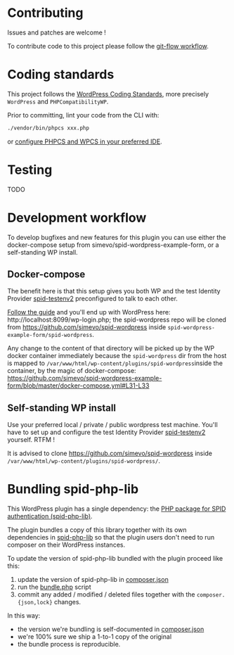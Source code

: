# Contributing

Issues and patches are welcome !

To contribute code to this project please follow the [git-flow workflow](https://danielkummer.github.io/git-flow-cheatsheet/).

# Coding standards

This project follows the [WordPress Coding Standards](https://github.com/WordPress-Coding-Standards/WordPress-Coding-Standards), more precisely `WordPress` and `PHPCompatibilityWP`.

Prior to committing, lint your code from the CLI with:
```sh
./vendor/bin/phpcs xxx.php
```
or [configure PHPCS and WPCS in your preferred IDE](https://github.com/WordPress-Coding-Standards/WordPress-Coding-Standards#using-phpcs-and-wpcs-from-within-your-ide).

# Testing

TODO

# Development workflow

To develop bugfixes and new features for this plugin you can use either the docker-compose setup from simevo/spid-wordpress-example-form, or a self-standing WP install.

## Docker-compose

The benefit here is that this setup gives you both WP and the test Identity Provider [spid-testenv2](https://github.com/italia/spid-testenv2) preconfigured to talk to each other.

[Follow the guide](https://github.com/simevo/spid-wordpress-example-form#installazione-con-docker-compose) and you'll end up with WordPress here: http://localhost:8099/wp-login.php; the spid-wordpress repo will be cloned from https://github.com/simevo/spid-wordpress inside `spid-wordpress-example-form/spid-wordpress`.

Any change to the content of that directory will be picked up by the WP docker container immediately because the `spid-wordpress` dir from the host is mapped to `/var/www/html/wp-content/plugins/spid-wordpress`inside the container, by the magic of docker-compose: https://github.com/simevo/spid-wordpress-example-form/blob/master/docker-compose.yml#L31-L33

## Self-standing WP install

Use your preferred local / private / public wordpress test machine.
You'll have to set up and configure the test Identity Provider [spid-testenv2](https://github.com/italia/spid-testenv2) yourself. RTFM !

It is advised to clone https://github.com/simevo/spid-wordpress inside `/var/www/html/wp-content/plugins/spid-wordpress/`.

# Bundling spid-php-lib

This WordPress plugin has a single dependency: the [PHP package for SPID authentication (spid-php-lib)](https://github.com/italia/spid-php-lib).

The plugin bundles a copy of this library together with its own dependencies in [spid-php-lib](/spid-php-lib) so that the plugin users don't need to run composer on their WordPress instances.

To update the version of spid-php-lib bundled with the plugin proceed like this:
1. update the version of spid-php-lib in [composer.json](/composer.json)
2. run the [bundle.php](/bundle.php) script
3. commit any added / modified / deleted files together with the `composer.{json,lock}` changes.

In this way:
- the version we're bundling is self-documented in [composer.json](/composer.json)
- we're 100% sure we ship a 1-to-1 copy of the original
- the bundle process is reproducible.
